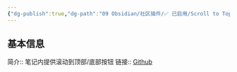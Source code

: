 ```yaml
---
{"dg-publish":true,"dg-path":"09 Obsidian/社区插件/✅ 已启用/Scroll to Top.md","permalink":"/09 Obsidian/社区插件/✅ 已启用/Scroll to Top/","noteIcon":"dg-note-icon","created":"2025-07-31","updated":"2025-07-31"}
---
```



## 基本信息

简介:: 笔记内提供滚动到顶部/底部按钮
链接:: [Github](https://github.com/cloudhao1999/obsidian-scroll-to-top-plugin)